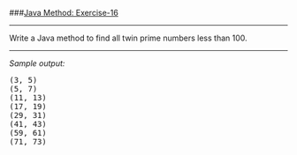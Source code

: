 ###[Java Method: Exercise-16](https://www.w3resource.com/java-exercises/method/java-method-exercise-16.php)
***
<p>Write a Java method to find all twin prime numbers less than 100.</p>

***
_Sample output:_
<pre class="output">
(3, 5)                                                                                                  
(5, 7)                                                                                                  
(11, 13)                                                                                                  
(17, 19)                                                                                                  
(29, 31)                                                                                                  
(41, 43)                                                                                                  
(59, 61)                                                                                                  
(71, 73)
</pre>